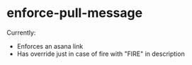 # enforce-pull-message

Currently:
* Enforces an asana link
* Has override just in case of fire with "FIRE" in description
